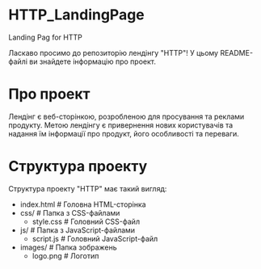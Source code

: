 # HTTP_LandingPage

Landing Pag for HTTP

Ласкаво просимо до репозиторію лендінгу "HTTP"! У цьому README-файлі ви знайдете інформацію про проект.

# Про проект

Лендінг є веб-сторінкою, розробленою для просування та реклами продукту. Метою лендінгу є привернення нових користувачів та надання їм інформації про продукт, його особливості та переваги.

# Структура проекту

Структура проекту "HTTP" має такий вигляд:

- index.html # Головна HTML-сторінка
- css/ # Папка з CSS-файлами
  - style.css # Головний CSS-файл
- js/ # Папка з JavaScript-файлами
  - script.js # Головний JavaScript-файл
- images/ # Папка зображень
  - logo.png # Логотип
